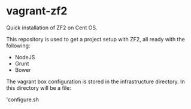 # vagrant-zf2

Quick installation of ZF2 on Cent OS.  

This repository is used to get a project setup with ZF2, all ready with the following:

- NodeJS
- Grunt
- Bower

The vagrant box configuration is stored in the infrastructure directory.  In this directory will be a file:

'configure.sh



